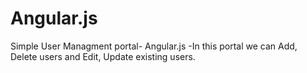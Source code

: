 # Angular.js
Simple User Managment portal- Angular.js -In this portal we can Add, Delete users and Edit, Update existing users.


